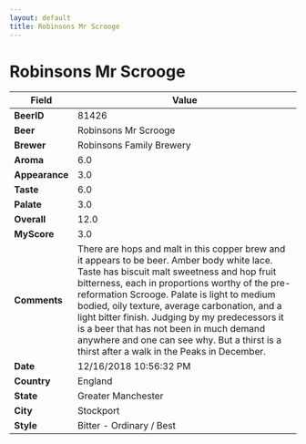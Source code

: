 ```yaml
---
layout: default
title: Robinsons Mr Scrooge
---
```


# Robinsons Mr Scrooge

| Field         | Value     |
|---------------|-----------|
| **BeerID** | 81426 |
| **Beer** | Robinsons Mr Scrooge |
| **Brewer** | Robinsons Family Brewery |
| **Aroma** | 6.0 |
| **Appearance** | 3.0 |
| **Taste** | 6.0 |
| **Palate** | 3.0 |
| **Overall** | 12.0 |
| **MyScore** | 3.0 |
| **Comments** | There are hops and malt in this copper brew and it appears to be beer. Amber body white lace. Taste has biscuit malt sweetness and hop fruit bitterness, each in proportions worthy of the pre-reformation Scrooge. Palate is light to medium bodied, oily texture, average carbonation, and a light bitter finish. Judging by my predecessors it is a beer that has not been in much demand anywhere and one can see why. But a thirst is a thirst after a walk in the Peaks in December. |
| **Date** | 12/16/2018 10:56:32 PM |
| **Country** | England |
| **State** | Greater Manchester |
| **City** | Stockport |
| **Style** | Bitter - Ordinary / Best |
